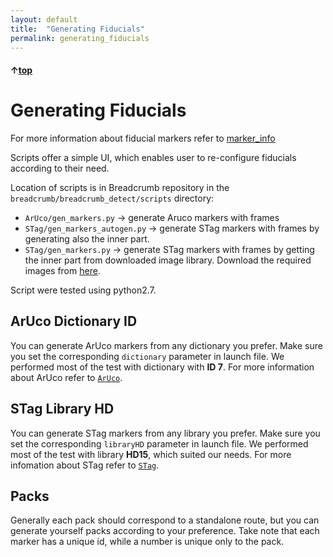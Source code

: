 ```yaml
---
layout: default
title:  "Generating Fiducials"
permalink: generating_fiducials
---
```


#### &uarr;[top](https://ubiquityrobotics.github.io/breadcrumb_learn/)

# Generating Fiducials

For more information about fiducial markers refer to [marker_info](marker_types_and_placing_them.md)

Scripts offer a simple UI, which enables user to re-configure fiducials according to their need.

Location of scripts is in Breadcrumb repository in the `breadcrumb/breadcrumb_detect/scripts` directory:

- `ArUco/gen_markers.py` -> generate Aruco markers with frames
- `STag/gen_markers_autogen.py` -> generate STag markers with frames by generating also the inner part.
- `STag/gen_markers.py`  -> generate STag markers with frames by getting the inner part from downloaded image library. Download the required images from [here](https://drive.google.com/drive/folders/0ByNTNYCAhWbIV1RqdU9vRnd2Vnc).

Script were tested using python2.7.

## ArUco Dictionary ID

You can generate ArUco markers from any dictionary you prefer.
Make sure you set the corresponding `dictionary` parameter in launch file.
We performed most of the test with dictionary with **ID 7**.
For more information about ArUco refer to [`ArUco`](http://docs.opencv.org/trunk/d5/dae/tutorial_aruco_detection.html).

## STag Library HD

You can generate STag markers from any library you prefer.
Make sure you set the corresponding `libraryHD` parameter in launch file.
We performed most of the test with library **HD15**, which suited our needs.
For more infomation about STag refer to [`STag`](https://github.com/usrl-uofsc/stag_ros).

## Packs

Generally each pack should correspond to a standalone route, but you can generate yourself packs according to your preference.
Take note that each marker has a unique id, while a number is unique only to the pack.
